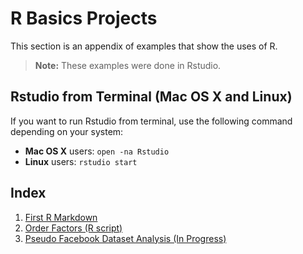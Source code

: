 # R Basics Projects

This section is an appendix of examples that show the uses of R.

>**Note:** These examples were done in Rstudio.

## Rstudio from Terminal (Mac OS X and Linux)

If you want to run Rstudio from terminal, use the following command depending on your system:
* **Mac OS X** users: ```open -na Rstudio```
* **Linux** users: ```rstudio start``` 

## Index

1. [First R Markdown](./firstMarkdown/firstMarkdown_rmd1.Rmd)
2. [Order Factors (R script)](./orderFactors/orderFactors.R)
3. [Pseudo Facebook Dataset Analysis (In Progress)](./pseudoFacebookAnalysis/pseudoFB.rmd)